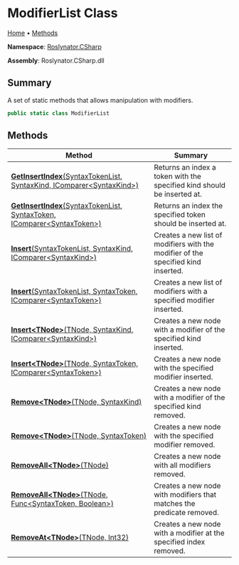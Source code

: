# ModifierList Class

[Home](../../../README.md) &#x2022; [Methods](#methods)

**Namespace**: [Roslynator.CSharp](../README.md)

**Assembly**: Roslynator\.CSharp\.dll

## Summary

A set of static methods that allows manipulation with modifiers\.

```csharp
public static class ModifierList
```

## Methods

| Method | Summary |
| ------ | ------- |
| [**GetInsertIndex**(SyntaxTokenList, SyntaxKind, IComparer\<SyntaxKind>)](GetInsertIndex/README.md#Roslynator_CSharp_ModifierList_GetInsertIndex_Microsoft_CodeAnalysis_SyntaxTokenList_Microsoft_CodeAnalysis_CSharp_SyntaxKind_System_Collections_Generic_IComparer_Microsoft_CodeAnalysis_CSharp_SyntaxKind__) | Returns an index a token with the specified kind should be inserted at\. |
| [**GetInsertIndex**(SyntaxTokenList, SyntaxToken, IComparer\<SyntaxToken>)](GetInsertIndex/README.md#Roslynator_CSharp_ModifierList_GetInsertIndex_Microsoft_CodeAnalysis_SyntaxTokenList_Microsoft_CodeAnalysis_SyntaxToken_System_Collections_Generic_IComparer_Microsoft_CodeAnalysis_SyntaxToken__) | Returns an index the specified token should be inserted at\. |
| [**Insert**(SyntaxTokenList, SyntaxKind, IComparer\<SyntaxKind>)](Insert/README.md#Roslynator_CSharp_ModifierList_Insert_Microsoft_CodeAnalysis_SyntaxTokenList_Microsoft_CodeAnalysis_CSharp_SyntaxKind_System_Collections_Generic_IComparer_Microsoft_CodeAnalysis_CSharp_SyntaxKind__) | Creates a new list of modifiers with the modifier of the specified kind inserted\. |
| [**Insert**(SyntaxTokenList, SyntaxToken, IComparer\<SyntaxToken>)](Insert/README.md#Roslynator_CSharp_ModifierList_Insert_Microsoft_CodeAnalysis_SyntaxTokenList_Microsoft_CodeAnalysis_SyntaxToken_System_Collections_Generic_IComparer_Microsoft_CodeAnalysis_SyntaxToken__) | Creates a new list of modifiers with a specified modifier inserted\. |
| [**Insert\<TNode>**(TNode, SyntaxKind, IComparer\<SyntaxKind>)](Insert-1/README.md#Roslynator_CSharp_ModifierList_Insert__1___0_Microsoft_CodeAnalysis_CSharp_SyntaxKind_System_Collections_Generic_IComparer_Microsoft_CodeAnalysis_CSharp_SyntaxKind__) | Creates a new node with a modifier of the specified kind inserted\. |
| [**Insert\<TNode>**(TNode, SyntaxToken, IComparer\<SyntaxToken>)](Insert-1/README.md#Roslynator_CSharp_ModifierList_Insert__1___0_Microsoft_CodeAnalysis_SyntaxToken_System_Collections_Generic_IComparer_Microsoft_CodeAnalysis_SyntaxToken__) | Creates a new node with the specified modifier inserted\. |
| [**Remove\<TNode>**(TNode, SyntaxKind)](Remove-1/README.md#Roslynator_CSharp_ModifierList_Remove__1___0_Microsoft_CodeAnalysis_CSharp_SyntaxKind_) | Creates a new node with a modifier of the specified kind removed\. |
| [**Remove\<TNode>**(TNode, SyntaxToken)](Remove-1/README.md#Roslynator_CSharp_ModifierList_Remove__1___0_Microsoft_CodeAnalysis_SyntaxToken_) | Creates a new node with the specified modifier removed\. |
| [**RemoveAll\<TNode>**(TNode)](RemoveAll-1/README.md#Roslynator_CSharp_ModifierList_RemoveAll__1___0_) | Creates a new node with all modifiers removed\. |
| [**RemoveAll\<TNode>**(TNode, Func\<SyntaxToken, Boolean>)](RemoveAll-1/README.md#Roslynator_CSharp_ModifierList_RemoveAll__1___0_System_Func_Microsoft_CodeAnalysis_SyntaxToken_System_Boolean__) | Creates a new node with modifiers that matches the predicate removed\. |
| [**RemoveAt\<TNode>**(TNode, Int32)](RemoveAt-1/README.md) | Creates a new node with a modifier at the specified index removed\. |

